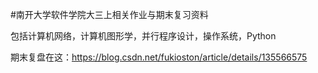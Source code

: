 #南开大学软件学院大三上相关作业与期末复习资料

包括计算机网络，计算机图形学，并行程序设计，操作系统，Python

期末复盘在这：https://blog.csdn.net/fukioston/article/details/135566575
